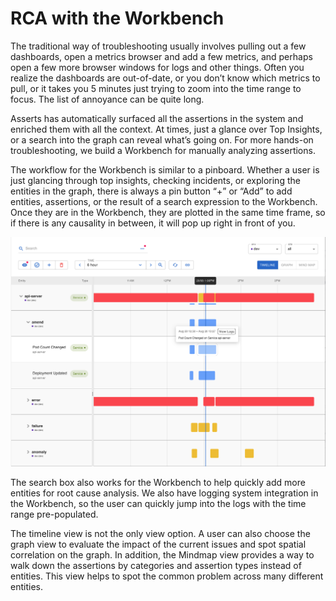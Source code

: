 # RCA with the Workbench

The traditional way of troubleshooting usually involves pulling out a few dashboards, open a metrics browser and add a few metrics, and perhaps open a few more browser windows for logs and other things. Often you realize the dashboards are out-of-date, or you don’t know which metrics to pull, or it takes you 5 minutes just trying to zoom into the time range to focus. The list of annoyance can be quite long.

Asserts has automatically surfaced all the assertions in the system and enriched them with all the context. At times, just a glance over Top Insights, or a search into the graph can reveal what’s going on. For more hands-on troubleshooting, we build a Workbench for manually analyzing assertions.

The workflow for the Workbench is similar to a pinboard. Whether a user is just glancing through top insights, checking incidents, or exploring the entities in the graph, there is always a pin button “+” or “Add” to add entities, assertions, or the result of a search expression to the Workbench. Once they are in the Workbench, they are plotted in the same time frame, so if there is any causality in between, it will pop up right in front of you.

![](../.gitbook/assets/1564213274.png)

The search box also works for the Workbench to help quickly add more entities for root cause analysis. We also have logging system integration in the Workbench, so the user can quickly jump into the logs with the time range pre-populated.

The timeline view is not the only view option. A user can also choose the graph view to evaluate the impact of the current issues and spot spatial correlation on the graph. In addition, the Mindmap view provides a way to walk down the assertions by categories and assertion types instead of entities. This view helps to spot the common problem across many different entities.

###  <a id="HowAssertsWorks(WIP)-AssertionManagement"></a>

